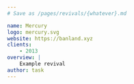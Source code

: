 ```yaml
---
# Save as /pages/revivals/{whatever}.md

name: Mercury
logo: mercury.svg
website: https://banland.xyz
clients:
    - 2013
overview: |
    Example revival
author: task
---
```

